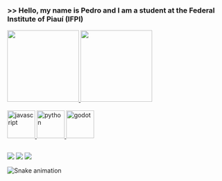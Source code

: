 ### >> Hello, my name is Pedro and I am a student at the Federal Institute of Piauí (IFPI) 

 <div>
  <a href="https://github.com/PedroVenanci0">
  <img height="165em" src="https://github-readme-stats.vercel.app/api?username=PedroVenanci0&show_icons=true&theme=tokyonight&include_all_commits=true&count_private=true"/>
  <img height="165em" src="https://github-readme-stats.vercel.app/api/top-langs/?username=PedroVenanci0&layout=compact&langs_count=16&theme=tokyonight"/>
</div>

<div style="display: inline_block"><br>
  <img width="64" height="64" src="https://img.icons8.com/nolan/64/javascript.png" alt="javascript"/>
  <img width="64" height="64" src="https://img.icons8.com/nolan/64/python.png" alt="python"/>
  <img width="64" height="64" src="https://img.icons8.com/nolan/64/godot.png" alt="godot"/>                 
</div>
  
  ##

  <div> 
    
  <a href="https://instagram.com/_pedrovds_" target="_blank"><img src="https://img.shields.io/badge/-Instagram-%23E4405F?style=for-the-badge&logo=instagram&logoColor=white" target="_blank"></a>
  <a href = "mailto:contato@pedrovictor280704@gmail.com"><img src="https://img.shields.io/badge/-Gmail-%23333?style=for-the-badge&logo=gmail&logoColor=white" target="_blank"></a>
  <a href="https://www.linkedin.com/in/pedro-victor-627a04256" target="_blank"><img src="https://img.shields.io/badge/-LinkedIn-%230077B5?style=for-the-badge&logo=linkedin&logoColor=white" target="_blank"></a> 
 
  ![Snake animation](https://github.com/PedroVenanci0/PedroVenanci0/blob/output/github-contribution-grid-snake.svg)
 
</div>
